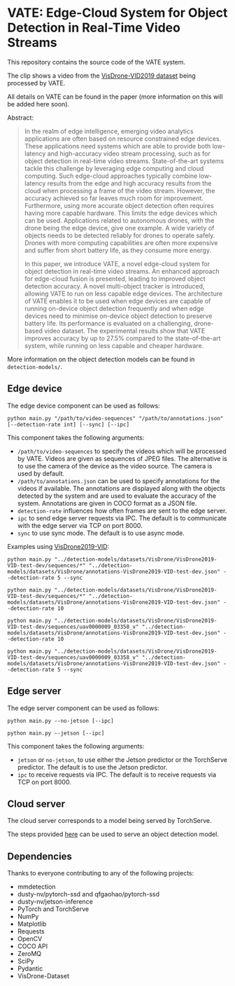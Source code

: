 # VATE: Edge-Cloud System for Object Detection in Real-Time Video Streams

This repository contains the source code of the VATE system.

The clip shows a video from the
[VisDrone-VID2019 dataset](https://github.com/VisDrone/VisDrone-Dataset) being processed by VATE.

All details on VATE can be found in the paper (more information on this will be added here soon).

Abstract:
> In the realm of edge intelligence, emerging video analytics applications are often based on resource constrained edge
> devices. These applications need systems which are able to provide both low-latency and high-accuracy video stream
> processing, such as for object detection in real-time video streams. State-of-the-art systems tackle this challenge by
> leveraging edge computing and cloud computing. Such edge-cloud approaches typically combine low-latency results from
> the edge and high accuracy results from the cloud when processing a frame of the video stream. However, the accuracy
> achieved so far leaves much room for improvement. Furthermore, using more accurate object detection often requires
> having more capable hardware. This limits the edge devices which can be used. Applications related to autonomous
> drones, with the drone being the edge device, give one example. A wide variety of objects needs to be detected
> reliably for drones to operate safely. Drones with more computing capabilities are often more expensive and suffer
> from short battery life, as they consume more energy.
>
> In this paper, we introduce VATE, a novel edge-cloud system for object detection in real-time video streams. An
> enhanced approach for edge-cloud fusion is presented, leading to improved object detection accuracy. A novel
> multi-object tracker is introduced, allowing VATE to run on less capable edge devices. The architecture of VATE
> enables it to be used when edge devices are capable of running on-device object detection frequently and when edge
> devices need to minimise on-device object detection to preserve battery life. Its performance is evaluated on a
> challenging, drone-based video dataset. The experimental results show that VATE improves accuracy by up to 27.5%
> compared to the state-of-the-art system, while running on less capable and cheaper hardware.

More information on the object detection models can be found in `detection-models/`.

## Edge device

The edge device component can be used as follows:

```
python main.py "/path/to/video-sequences" "/path/to/annotations.json" [--detection-rate int] [--sync] [--ipc]
```

This component takes the following arguments:

- `/path/to/video-sequences` to specify the videos which will be processed by VATE. Videos are given as sequences of
  JPEG files. The alternative is to use the camera of the device as the video source. The camera is used by default.
- `/path/to/annotations.json` can be used to specify annotations for the videos if available. The annotations are
  displayed along with the objects detected by the system and are used to evaluate the accuracy of the system.
  Annotations are given in COCO format as a JSON file.
- `detection-rate` influences how often frames are sent to the edge server.
- `ipc` to send edge server requests via IPC. The default is to communicate with the edge server via TCP on port 8000.
- `sync` to use sync mode. The default is to use async mode.

Examples using [VisDrone2019-VID](https://github.com/VisDrone/VisDrone-Dataset):

```
python main.py "../detection-models/datasets/VisDrone/VisDrone2019-VID-test-dev/sequences/*" "../detection-models/datasets/VisDrone/annotations-VisDrone2019-VID-test-dev.json" --detection-rate 5 --sync

python main.py "../detection-models/datasets/VisDrone/VisDrone2019-VID-test-dev/sequences/*" "../detection-models/datasets/VisDrone/annotations-VisDrone2019-VID-test-dev.json" --detection-rate 10

python main.py "../detection-models/datasets/VisDrone/VisDrone2019-VID-test-dev/sequences/uav0000009_03358_v" "../detection-models/datasets/VisDrone/annotations-VisDrone2019-VID-test-dev.json" --detection-rate 10

python main.py "../detection-models/datasets/VisDrone/VisDrone2019-VID-test-dev/sequences/uav0000009_03358_v" "../detection-models/datasets/VisDrone/annotations-VisDrone2019-VID-test-dev.json" --detection-rate 5 --sync
```

## Edge server

The edge server component can be used as follows:

```
python main.py --no-jetson [--ipc]

python main.py --jetson [--ipc]
```

This component takes the following arguments:

- `jetson` or `no-jetson`, to use either the Jetson predictor or the TorchServe predictor. The default is to use the
  Jetson predictor.
- `ipc` to receive requests via IPC. The default is to receive requests via TCP on port 8000.

## Cloud server

The cloud server corresponds to a model being served by TorchServe.

The steps provided [here](https://mmdetection.readthedocs.io/en/v2.28.1/useful_tools.html#model-serving) can be used to
serve an object detection model.

## Dependencies

Thanks to everyone contributing to any of the following projects:

- mmdetection
- dusty-nv/pytorch-ssd and qfgaohao/pytorch-ssd
- dusty-nv/jetson-inference
- PyTorch and TorchServe
- NumPy
- Matplotlib
- Requests
- OpenCV
- COCO API
- ZeroMQ
- SciPy
- Pydantic
- VisDrone-Dataset

